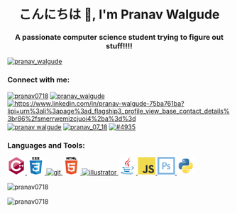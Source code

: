 <h1 align="center">こんにちは 👋, I'm Pranav Walgude</h1>
<h3 align="center">A passionate computer science student trying to figure out stuff!!!!</h3>

<p align="left"> <a href="https://twitter.com/pranav_walgude" target="blank"><img src="https://img.shields.io/twitter/follow/pranav_walgude?logo=twitter&style=for-the-badge" alt="pranav_walgude" /></a> </p>

<h3 align="left">Connect with me:</h3>
<p align="left">
<a href="https://dev.to/pranav0718" target="blank"><img align="center" src="https://cdn.jsdelivr.net/npm/simple-icons@3.0.1/icons/dev-dot-to.svg" alt="pranav0718" height="30" width="40" /></a>
<a href="https://twitter.com/pranav_walgude" target="blank"><img align="center" src="https://raw.githubusercontent.com/rahuldkjain/github-profile-readme-generator/master/src/images/icons/Social/twitter.svg" alt="pranav_walgude" height="30" width="40" /></a>
<a href="https://linkedin.com/in/https://www.linkedin.com/in/pranav-walgude-75ba761ba?lipi=urn%3ali%3apage%3ad_flagship3_profile_view_base_contact_details%3br86%2fsmerrwemizcjuoi4%2ba%3d%3d" target="blank"><img align="center" src="https://raw.githubusercontent.com/rahuldkjain/github-profile-readme-generator/master/src/images/icons/Social/linked-in-alt.svg" alt="https://www.linkedin.com/in/pranav-walgude-75ba761ba?lipi=urn%3ali%3apage%3ad_flagship3_profile_view_base_contact_details%3br86%2fsmerrwemizcjuoi4%2ba%3d%3d" height="30" width="40" /></a>
<a href="https://fb.com/pranav walgude" target="blank"><img align="center" src="https://raw.githubusercontent.com/rahuldkjain/github-profile-readme-generator/master/src/images/icons/Social/facebook.svg" alt="pranav walgude" height="30" width="40" /></a>
<a href="https://instagram.com/pranav_07_18" target="blank"><img align="center" src="https://raw.githubusercontent.com/rahuldkjain/github-profile-readme-generator/master/src/images/icons/Social/instagram.svg" alt="pranav_07_18" height="30" width="40" /></a>
<a href="https://discord.gg/#4935" target="blank"><img align="center" src="https://raw.githubusercontent.com/rahuldkjain/github-profile-readme-generator/master/src/images/icons/Social/discord.svg" alt="#4935" height="30" width="40" /></a>
</p>

<h3 align="left">Languages and Tools:</h3>
<p align="left"> <a href="https://www.w3schools.com/cpp/" target="_blank"> <img src="https://raw.githubusercontent.com/devicons/devicon/master/icons/cplusplus/cplusplus-original.svg" alt="cplusplus" width="40" height="40"/> </a> <a href="https://www.w3schools.com/css/" target="_blank"> <img src="https://raw.githubusercontent.com/devicons/devicon/master/icons/css3/css3-original-wordmark.svg" alt="css3" width="40" height="40"/> </a> <a href="https://git-scm.com/" target="_blank"> <img src="https://www.vectorlogo.zone/logos/git-scm/git-scm-icon.svg" alt="git" width="40" height="40"/> </a> <a href="https://www.w3.org/html/" target="_blank"> <img src="https://raw.githubusercontent.com/devicons/devicon/master/icons/html5/html5-original-wordmark.svg" alt="html5" width="40" height="40"/> </a> <a href="https://www.adobe.com/in/products/illustrator.html" target="_blank"> <img src="https://www.vectorlogo.zone/logos/adobe_illustrator/adobe_illustrator-icon.svg" alt="illustrator" width="40" height="40"/> </a> <a href="https://www.java.com" target="_blank"> <img src="https://raw.githubusercontent.com/devicons/devicon/master/icons/java/java-original.svg" alt="java" width="40" height="40"/> </a> <a href="https://developer.mozilla.org/en-US/docs/Web/JavaScript" target="_blank"> <img src="https://raw.githubusercontent.com/devicons/devicon/master/icons/javascript/javascript-original.svg" alt="javascript" width="40" height="40"/> </a> <a href="https://www.photoshop.com/en" target="_blank"> <img src="https://raw.githubusercontent.com/devicons/devicon/master/icons/photoshop/photoshop-line.svg" alt="photoshop" width="40" height="40"/> </a> <a href="https://www.python.org" target="_blank"> <img src="https://raw.githubusercontent.com/devicons/devicon/master/icons/python/python-original.svg" alt="python" width="40" height="40"/> </a> </p>

<p><img align="center" src="https://github-readme-stats.vercel.app/api/top-langs?username=pranav0718&show_icons=true&locale=en&layout=compact" alt="pranav0718" /></p>

<p><img align="center" src="https://github-readme-streak-stats.herokuapp.com/?user=pranav0718&" alt="pranav0718" /></p>
